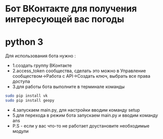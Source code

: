 # Бот ВКонтакте для получения интересующей вас погоды
# python 3
Для использования бота нужно :

* 1.создать группу ВКонтакте
* 2.access_token сообщества, сделать это можно в Управление сообществом->Работа с API->Создать ключ, выбрать все права доступа
* 3.для работы бота выполните в терминале команды
```bash
sudo pip install vk
sudo pip install geopy
```
* 4.запускаем main.py, для настройки вводим команду setup
* 5.для перехода в режим бота запускаем main.py и вводим команду ans
* P.S - если у вас что-то не работает доустановите необходимые модули
  
  
  

